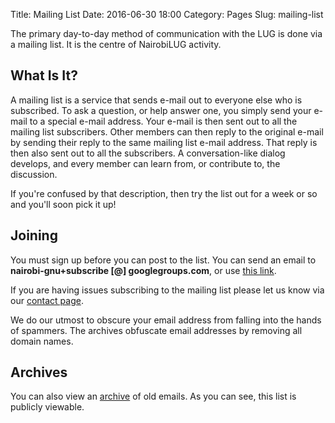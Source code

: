 Title: Mailing List
Date: 2016-06-30 18:00
Category: Pages
Slug: mailing-list

The primary day-to-day method of communication with the LUG is done via a mailing list. It is the centre of NairobiLUG activity.

## What Is It?

A mailing list is a service that sends e-mail out to everyone else who is subscribed. To ask a question, or help answer one, you simply send your e-mail to a special e-mail address. Your e-mail is then sent out to all the mailing list subscribers. Other members can then reply to the original e-mail by sending their reply to the same mailing list e-mail address. That reply is then also sent out to all the subscribers. A conversation-like dialog develops, and every member can learn from, or contribute to, the discussion.

If you're confused by that description, then try the list out for a week or so and you'll soon pick it up!

## Joining

You must sign up before you can post to the list. You can send an email to **nairobi-gnu+subscribe [@] googlegroups.com**, or use [this link](https://groups.google.com/forum/#!forum/nairobi-gnu/join).

If you are having issues subscribing to the mailing list please let us know via our [contact page]({filename}/pages/contact.md).

We do our utmost to obscure your email address from falling into the hands of spammers. The archives obfuscate email addresses by removing all domain names.

## Archives

You can also view an [archive](https://groups.google.com/forum/#!forum/nairobi-gnu) of old emails. As you can see, this list is publicly viewable.
